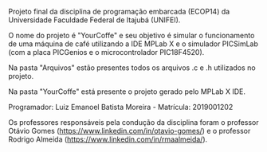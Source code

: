 Projeto final da disciplina de programação embarcada (ECOP14) da Universidade Faculdade Federal de Itajubá (UNIFEI).

O nome do projeto é "YourCoffe" e seu objetivo é simular o funcionamento de uma máquina de café utilizando a IDE MPLab X e 
o simulador PICSimLab (com a placa PICGenios e o microcontrolador PIC18F4520).

Na pasta "Arquivos" estão presentes todos os arquivos .c e .h utilizados no projeto.

Na pasta "YourCoffe" está presente o projeto gerado pelo MPLab X IDE.

Programador: Luiz Emanoel Batista Moreira - 
Matrícula: 2019001202

Os professores responsáveis pela condução da disciplina foram o professor Otávio Gomes (https://www.linkedin.com/in/otavio-gomes/) e o professor Rodrigo Almeida (https://www.linkedin.com/in/rmaalmeida/).
